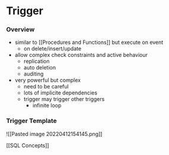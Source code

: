 # Trigger
### Overview
+ similar to [[Procedures and Functions]] but execute on event
	+ on delete/insert/update
+ allow complex check constraints and active behaviour
	+ replication
	+ auto deletion
	+ auditing
+ very powerful but complex
	+ need to be careful
	+ lots of implicite dependencies
	+ trigger may trigger other triggers
		+ infinite loop

	
### Trigger Template
![[Pasted image 20220412154145.png]]

[[SQL Concepts]]